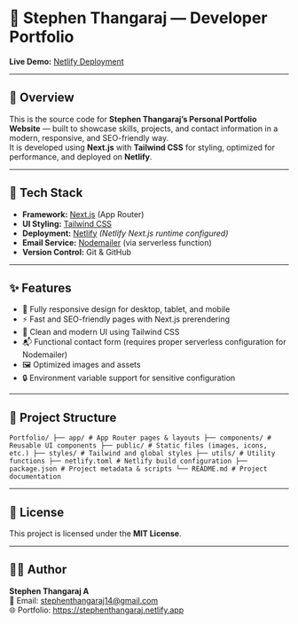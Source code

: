 # 💼 Stephen Thangaraj — Developer Portfolio


**Live Demo:** [Netlify Deployment](https://stephenthangaraj.netlify.app/) 

---

## 📌 Overview

This is the source code for **Stephen Thangaraj’s Personal Portfolio Website** — built to showcase skills, projects, and contact information in a modern, responsive, and SEO-friendly way.  
It is developed using **Next.js** with **Tailwind CSS** for styling, optimized for performance, and deployed on **Netlify**.

---

## 🚀 Tech Stack

- **Framework:** [Next.js](https://nextjs.org/) (App Router)
- **UI Styling:** [Tailwind CSS](https://tailwindcss.com/)
- **Deployment:** [Netlify](https://www.netlify.com/) *(Netlify Next.js runtime configured)*
- **Email Service:** [Nodemailer](https://nodemailer.com/) (via serverless function)
- **Version Control:** Git & GitHub

---

## ✨ Features

- 📱 Fully responsive design for desktop, tablet, and mobile  
- ⚡ Fast and SEO-friendly pages with Next.js prerendering  
- 🎨 Clean and modern UI using Tailwind CSS  
- 📬 Functional contact form (requires proper serverless configuration for Nodemailer)  
- 🖼️ Optimized images and assets  
- 🔒 Environment variable support for sensitive configuration

---

## 📂 Project Structure

`
Portfolio/
├── app/ # App Router pages & layouts
├── components/ # Reusable UI components
├── public/ # Static files (images, icons, etc.)
├── styles/ # Tailwind and global styles
├── utils/ # Utility functions
├── netlify.toml # Netlify build configuration
├── package.json # Project metadata & scripts
└── README.md # Project documentation
`

---

## 📄 License

This project is licensed under the **MIT License**.

---

## 👨‍💻 Author

**Stephen Thangaraj A**  
📧 Email: stephenthangaraj14@gmail.com  
🌐 Portfolio: https://stephenthangaraj.netlify.app
